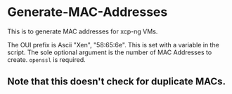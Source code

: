 # Generate-MAC-Addresses
This is to generate MAC addresses for xcp-ng VMs.

The OUI prefix is Ascii "Xen", "58:65:6e". This is set with a variable in the script. The sole optional argument is the number of MAC Addresses to create. `openssl` is required.

## Note that this doesn't check for duplicate MACs.


